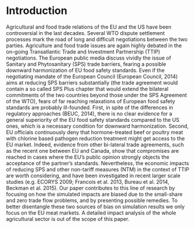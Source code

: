 # Introduction

Agricultural and food trade relations of the EU and the US have been controversial in the last decades. Several WTO dispute settlement processes mark the road of long and difficult negotiations between the two parties. Agriculture and food trade issues are again highly debated in the on-going Transatlantic Trade and Investment Partnership (TTIP) negotiations. The European public media discuss vividly the issue of Sanitary and Phytosanitary (SPS) trade barriers, fearing a possible downward harmonization of EU food safety standards. 
Even if the negotiating mandate of the European Council (European Council, 2014) aims at reducing SPS barriers substantially (the trade agreement would contain a so called SPS Plus chapter that would extend the bilateral commitments of the two countries beyond those under the SPS Agreement of the WTO), fears of far reaching relaxations of European food safety standards are probably ill-founded. First, in spite of the differences in regulatory approaches (BEUC, 2014), there is no clear evidence for a general superiority of the EU food safety standards compared to the US ones, which is a necessary condition for downward harmonization. Second, EU officials continuously deny that hormone-treated beef or poultry meat with chlorine based pathogen reduction treatment might get access to the EU market. Indeed, evidence from other bi-lateral trade agreements, such as the recent one between EU and Canada, show that compromises are reached in cases where the EU’s public opinion strongly objects the acceptance of the partner’s standards. Nevertheless, the economic impacts of reducing SPS and other non-tariff measures (NTM) in the context of TTIP are worth considering, and have been investigated in recent larger scale studies (e.g. ECORYS 2009; Francois et al. 2013, Bureau et al. 2014, Beckman et al. 2015). Our paper contributes to this line of research by focusing on how the simulated impacts are biased due to the small-share and zero trade flow problems, and by presenting possible remedies. To better disentangle these two sources of bias on simulation results we only focus on the EU meat markets. A detailed impact analysis of the whole agricultural sector is out of the scope of this paper. 

